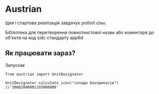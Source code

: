 # Austrian 
Ідея і стартова реалізація завдячує роботі `d3mo`.

Бібліотека для перетворення повнотекстової назви або коментаря до об'єкта на код sidc стандарту app6d

## Як працювати зараз?

Запускає
```
from austrian import UnitDesignator

UnitDesignator.calculate_icon("склади боєприпасів")
//'30062000001103000000'
```